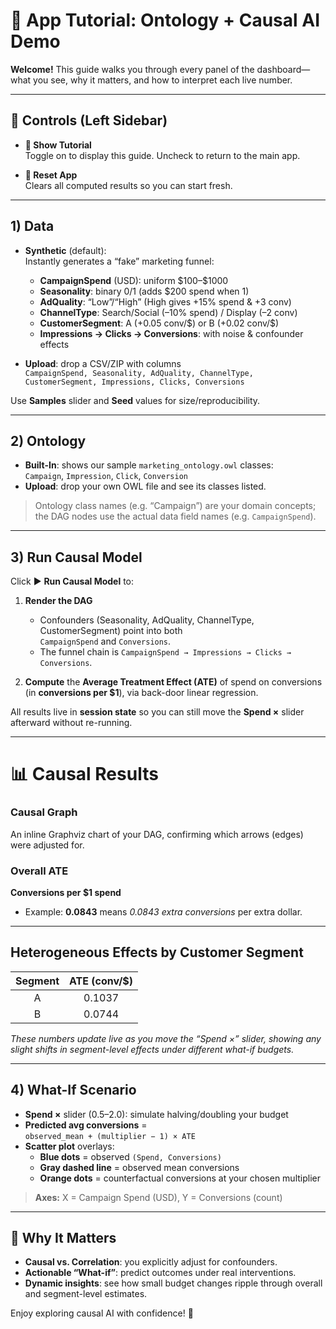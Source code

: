 # 📘 App Tutorial: Ontology + Causal AI Demo

**Welcome!** This guide walks you through every panel of the dashboard—what you see, why it matters, and how to interpret each live number.

---

## 🔄 Controls (Left Sidebar)

- **📖 Show Tutorial**  
  Toggle on to display this guide. Uncheck to return to the main app.

- **🔄 Reset App**  
  Clears all computed results so you can start fresh.

---

## 1) Data

- **Synthetic** (default):  
  Instantly generates a “fake” marketing funnel:
  - **CampaignSpend** (USD): uniform \$100–\$1000  
  - **Seasonality**: binary 0/1 (adds \$200 spend when 1)  
  - **AdQuality**: “Low”/“High” (High gives +15% spend & +3 conv)  
  - **ChannelType**: Search/Social (–10% spend) / Display (–2 conv)  
  - **CustomerSegment**: A (+0.05 conv/\$) or B (+0.02 conv/\$)  
  - **Impressions → Clicks → Conversions**: with noise & confounder effects  

- **Upload**: drop a CSV/ZIP with columns  
  `CampaignSpend, Seasonality, AdQuality, ChannelType, CustomerSegment, Impressions, Clicks, Conversions`

Use **Samples** slider and **Seed** values for size/reproducibility.

---

## 2) Ontology

- **Built-In**: shows our sample `marketing_ontology.owl` classes:  
  `Campaign`, `Impression`, `Click`, `Conversion`  
- **Upload**: drop your own OWL file and see its classes listed.

> Ontology class names (e.g. “Campaign”) are your domain concepts; the DAG nodes use the actual data field names (e.g. `CampaignSpend`).

---

## 3) Run Causal Model

Click ▶️ **Run Causal Model** to:

1. **Render the DAG**  
   - Confounders (Seasonality, AdQuality, ChannelType, CustomerSegment) point into both  
     `CampaignSpend` and `Conversions`.  
   - The funnel chain is `CampaignSpend → Impressions → Clicks → Conversions`.

2. **Compute** the **Average Treatment Effect (ATE)** of spend on conversions  
   (in **conversions per \$1**), via back-door linear regression.

All results live in **session state** so you can still move the **Spend ×** slider afterward without re-running.

---

# 📊 Causal Results

### Causal Graph  
An inline Graphviz chart of your DAG, confirming which arrows (edges) were adjusted for.

### Overall ATE  
**Conversions per \$1 spend**  
- Example: **0.0843** means *0.0843 extra conversions* per extra dollar.

---

## Heterogeneous Effects by Customer Segment

| Segment | ATE (conv/\$) |
|:-------:|:-------------:|
| A       | 0.1037        |
| B       | 0.0744        |

*These numbers update live as you move the “Spend ×” slider, showing any slight shifts in segment-level effects under different what-if budgets.*

---

## 4) What-If Scenario

- **Spend ×** slider (0.5–2.0): simulate halving/doubling your budget  
- **Predicted avg conversions** =  
  `observed_mean + (multiplier − 1) × ATE`  
- **Scatter plot** overlays:  
  - **Blue dots** = observed `(Spend, Conversions)`  
  - **Gray dashed line** = observed mean conversions  
  - **Orange dots** = counterfactual conversions at your chosen multiplier  

> **Axes:** X = Campaign Spend (USD), Y = Conversions (count)

---

## 🧭 Why It Matters

- **Causal vs. Correlation**: you explicitly adjust for confounders.  
- **Actionable “What-if”**: predict outcomes under real interventions.  
- **Dynamic insights**: see how small budget changes ripple through overall and segment-level estimates.

Enjoy exploring causal AI with confidence! 🎉
